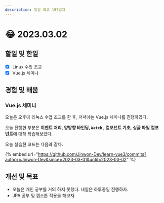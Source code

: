 ```yaml
---
description: 일일 회고 197일차
---
```


# 😂 2023.03.02

## 할일 및 한일&#x20;

* [x] Linux 수업 조교&#x20;
* [x] Vue.js 세미나&#x20;

## 경험 및 배움&#x20;

### Vue.js 세미나&#x20;

오늘은 오후에 리눅스 수업 조교를 한 후, 저녁에는 Vue.js 세미나를 진행하였다.

오늘 진행한 부분은 **이벤트 처리, 양방향 바인딩, `Watch` , 컴포넌트 기초, 싱글 파일 컴포넌트**에 대해 학습해보았다.

오늘 실습한 코드는 다음과 같다.

{% embed url="https://github.com/Jinwon-Dev/learn-vue3/commits?author=Jinwon-Dev&since=2023-03-01&until=2023-03-02" %}

## 개선 및 목표&#x20;

* 오늘은 개인 공부를 거의 하지 못했다. 내일은 하루종일 진행하자.&#x20;
* JPA 공부 및 캡스톤 적용을 해보자.&#x20;
